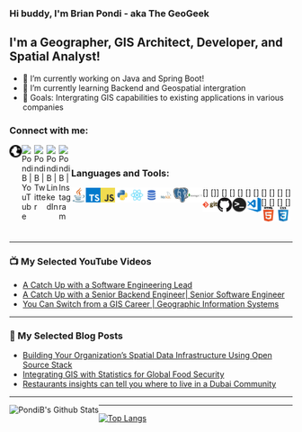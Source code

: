 ### Hi buddy, I'm Brian Pondi - aka The GeoGeek

## I'm a Geographer, GIS Architect, Developer, and Spatial Analyst!
- 🔭 I’m currently working on  Java and Spring Boot!
- 🌱 I’m currently learning Backend and Geospatial intergration
- 🥅 Goals: Intergrating GIS capabilities to existing applications in various companies


### Connect with me:

[<img align="left" alt="https://pondib.github.io/pondi/" width="22px" src="https://raw.githubusercontent.com/iconic/open-iconic/master/svg/globe.svg" />][website]
[<img align="left" alt="PondiB | YouTube" width="22px" src="https://cdn.jsdelivr.net/npm/simple-icons@v3/icons/youtube.svg" />][youtube]
[<img align="left" alt="PondiB  | Twitter" width="22px" src="https://cdn.jsdelivr.net/npm/simple-icons@v3/icons/twitter.svg" />][twitter]
[<img align="left" alt="PondiB  | LinkedIn" width="22px" src="https://cdn.jsdelivr.net/npm/simple-icons@v3/icons/linkedin.svg" />][linkedin]
[<img align="left" alt="PondiB  | Instagram" width="22px" src="https://cdn.jsdelivr.net/npm/simple-icons@v3/icons/instagram.svg" />][instagram]

<br />

### Languages and Tools:
[<img align="left" alt="Sass" width="26px" src="https://raw.githubusercontent.com/github/explore/80688e429a7d4ef2fca1e82350fe8e3517d3494d/topics/java/java.png" />]
[<img align="left" alt="TypeScript" width="26px" src="https://raw.githubusercontent.com/github/explore/80688e429a7d4ef2fca1e82350fe8e3517d3494d/topics/typescript/typescript.png" />]]
[<img align="left" alt="JavaScript" width="26px" src="https://raw.githubusercontent.com/github/explore/80688e429a7d4ef2fca1e82350fe8e3517d3494d/topics/javascript/javascript.png" />]
[<img align="left" alt="Python" width="26px" src="https://raw.githubusercontent.com/github/explore/80688e429a7d4ef2fca1e82350fe8e3517d3494d/topics/python/python.png" />]
[<img align="left" alt="React" width="26px" src="https://raw.githubusercontent.com/github/explore/80688e429a7d4ef2fca1e82350fe8e3517d3494d/topics/react/react.png" />]
[<img align="left" alt="SQL" width="26px" src="https://raw.githubusercontent.com/github/explore/80688e429a7d4ef2fca1e82350fe8e3517d3494d/topics/sql/sql.png" />]
[<img align="left" alt="MySQL" width="26px" src="https://raw.githubusercontent.com/github/explore/80688e429a7d4ef2fca1e82350fe8e3517d3494d/topics/mysql/mysql.png" />]
[<img align="left" alt="PostgreSQL" width="26px" src="https://raw.githubusercontent.com/github/explore/80688e429a7d4ef2fca1e82350fe8e3517d3494d/topics/postgresql/postgresql.png" />]
[<img align="left" alt="MongoDB" width="26px" src="https://raw.githubusercontent.com/github/explore/80688e429a7d4ef2fca1e82350fe8e3517d3494d/topics/mongodb/mongodb.png" />]
[<img align="left" alt="Git" width="26px" src="https://raw.githubusercontent.com/github/explore/80688e429a7d4ef2fca1e82350fe8e3517d3494d/topics/git/git.png" />]
[<img align="left" alt="GitHub" width="26px" src="https://raw.githubusercontent.com/github/explore/78df643247d429f6cc873026c0622819ad797942/topics/github/github.png" />]
[<img align="left" alt="HTML5" width="26px" src="https://raw.githubusercontent.com/github/explore/80688e429a7d4ef2fca1e82350fe8e3517d3494d/topics/terminal/terminal.png" />]
[<img align="left" alt="Visual Studio Code" width="26px" src="https://raw.githubusercontent.com/github/explore/80688e429a7d4ef2fca1e82350fe8e3517d3494d/topics/visual-studio-code/visual-studio-code.png" />]
[<img align="left" alt="HTML5" width="26px" src="https://raw.githubusercontent.com/github/explore/80688e429a7d4ef2fca1e82350fe8e3517d3494d/topics/html/html.png" />]
[<img align="left" alt="CSS3" width="26px" src="https://raw.githubusercontent.com/github/explore/80688e429a7d4ef2fca1e82350fe8e3517d3494d/topics/css/css.png" />]

<br />
<br />

---

### 📺 My Selected YouTube Videos
<!-- YOUTUBE:START -->
- [A Catch Up with a Software Engineering Lead](https://www.youtube.com/watch?v=hQQ-7qBhFjo&list=PL3w93KJA0kVSiwg1ELQ6UtvuFl5kyS5xF&index=5)
- [A Catch Up with a Senior Backend Engineer| Senior Software Engineer](https://www.youtube.com/watch?v=clOoKcUSy_k&list=PL3w93KJA0kVSiwg1ELQ6UtvuFl5kyS5xF&index=6)
- [You Can Switch from a GIS Career | Geographic Information Systems](https://www.youtube.com/watch?v=uMu62QXaHZc&t=24s)
<!-- YOUTUBE:END -->

---

### 📕 My Selected Blog Posts
<!-- BLOG-POST-LIST:START -->
- [Building Your Organization’s Spatial Data Infrastructure Using Open Source Stack](https://medium.com/swlh/building-your-organizations-spatial-data-infrastructure-using-open-source-stack-d3f601fcc33a)
- [Integrating GIS with Statistics for Global Food Security](https://medium.com/swlh/integrating-gis-with-statistics-for-global-food-security-daace5ee8e5e)
- [Restaurants insights can tell you where to live in a Dubai Community](https://medium.com/swlh/restaurants-insights-can-tell-you-where-to-live-in-a-dubai-community-405389604772)
<!-- BLOG-POST-LIST:END -->

---

<img align="left" alt="PondiB's Github Stats" src="https://github-readme-stats.vercel.app/api?username=PondiB&show_icons=true&hide_border=true&count_private=true&theme=radical" />

---
[![Top Langs](https://github-readme-stats.vercel.app/api/top-langs/?username=PondiB&layout=compact)](https://github.com/PondiB/github-readme-stats)

[website]: https://pondib.github.io/pondi/
[twitter]: https://twitter.com/PondiB
[youtube]: https://youtube.com/BrianPondiGeoGeek
[instagram]: https://www.instagram.com/pondi_the_geogeek/
[linkedin]: https://www.linkedin.com/in/brian-pondi/
[webdevplaylist]: https://www.youtube.com/watch?v=I30OR3dFutY&list=PL3w93KJA0kVSiwg1ELQ6UtvuFl5kyS5xF
